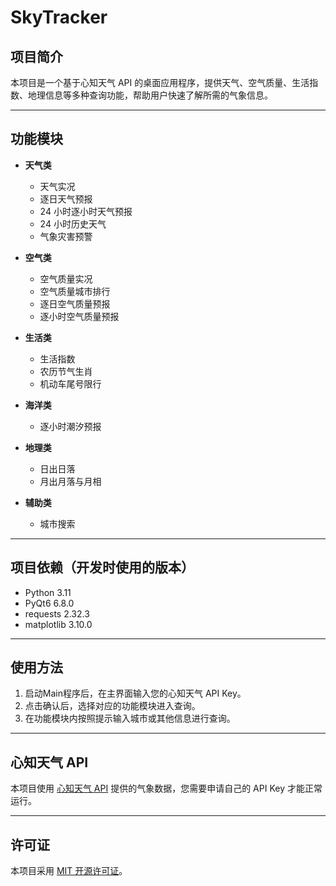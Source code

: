 # SkyTracker

## 项目简介

本项目是一个基于心知天气 API 的桌面应用程序，提供天气、空气质量、生活指数、地理信息等多种查询功能，帮助用户快速了解所需的气象信息。

---

## 功能模块

- **天气类**
    - 天气实况
    - 逐日天气预报
    - 24 小时逐小时天气预报
    - 24 小时历史天气
    - 气象灾害预警

- **空气类**
    - 空气质量实况
    - 空气质量城市排行
    - 逐日空气质量预报
    - 逐小时空气质量预报

- **生活类**
    - 生活指数
    - 农历节气生肖
    - 机动车尾号限行

- **海洋类**
    - 逐小时潮汐预报

- **地理类**
    - 日出日落
    - 月出月落与月相

- **辅助类**
    - 城市搜索

---

## 项目依赖（开发时使用的版本）

- Python 3.11
- PyQt6 6.8.0
- requests 2.32.3
- matplotlib 3.10.0

---

## 使用方法

1. 启动Main程序后，在主界面输入您的心知天气 API Key。
2. 点击确认后，选择对应的功能模块进入查询。
3. 在功能模块内按照提示输入城市或其他信息进行查询。

---

## 心知天气 API

本项目使用 [心知天气 API](https://www.seniverse.com/) 提供的气象数据，您需要申请自己的 API Key 才能正常运行。

---

## 许可证

本项目采用 [MIT 开源许可证](LICENSE)。